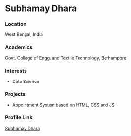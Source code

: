 # Subhamay Dhara

### Location

West Bengal, India

### Academics

Govt. College of Engg. and Textile Technology, Berhampore

### Interests

- Data Science

### Projects

- Appointment System based on HTML, CSS and JS

### Profile Link

[Subhamay Dhara](https://github.com/dharasubhamay)
